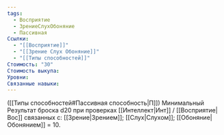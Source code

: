 ```yaml
---
tags:
  - Восприятие
  - ЗрениеСлухОбоняние
  - Пассивная
Ссылки:
  - "[[Восприятие]]"
  - "[[Зрение Слух Обоняние]]"
  - "[[Типы способностей]]"
Стоимость: "30"
Стоимость выкупа: 
Уровни: 
Связанные навыки:
---
```

([[Типы способностей#Пассивная способность|П]]) Минимальный Результат броска d20 при проверках [[Интеллект|Инт]] / [[Восприятие|Вос]] связанных с: [[Зрение|Зрением]]; [[Слух|Слухом]]; [[Обоняние|Обонянием]] = 10.